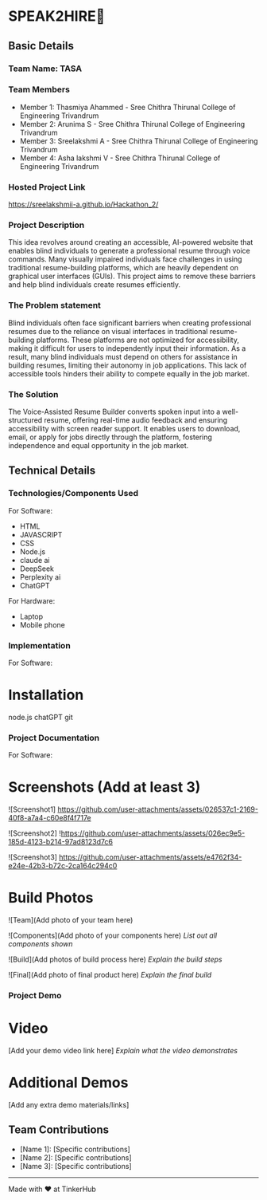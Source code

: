 # SPEAK2HIRE🎯


## Basic Details
### Team Name: TASA


### Team Members
- Member 1: Thasmiya Ahammed - Sree Chithra Thirunal College of Engineering Trivandrum
- Member 2: Arunima S - Sree Chithra Thirunal College of Engineering Trivandrum
- Member 3: Sreelakshmi A - Sree Chithra Thirunal College of Engineering Trivandrum
- Member 4: Asha lakshmi V - Sree Chithra Thirunal College of Engineering Trivandrum
  
### Hosted Project Link
https://sreelakshmii-a.github.io/Hackathon_2/

### Project Description
This idea revolves around creating an accessible, AI-powered website that enables blind individuals to generate a professional resume through voice commands. Many visually impaired individuals face challenges in using traditional resume-building platforms, which are heavily dependent on graphical user interfaces (GUIs). This project aims to remove these barriers and help blind individuals create resumes efficiently.

### The Problem statement
Blind individuals often face significant barriers when creating professional resumes due to the reliance on visual interfaces in traditional resume-building platforms. These platforms are not optimized for accessibility, making it difficult for users to independently input their information. As a result, many blind individuals must depend on others for assistance in building resumes, limiting their autonomy in job applications. This lack of accessible tools hinders their ability to compete equally in the job market.

### The Solution
The Voice-Assisted Resume Builder converts spoken input into a well-structured resume, offering real-time audio feedback and ensuring accessibility with screen reader support. It enables users to download, email, or apply for jobs directly through the platform, fostering independence and equal opportunity in the job market.

## Technical Details
### Technologies/Components Used
For Software:
- HTML
- JAVASCRIPT
- CSS
- Node.js
- claude ai
- DeepSeek
- Perplexity ai
- ChatGPT

For Hardware:
- Laptop
- Mobile phone

### Implementation
For Software:
# Installation
node.js
chatGPT
git

### Project Documentation
For Software:

# Screenshots (Add at least 3)
![Screenshot1]
https://github.com/user-attachments/assets/026537c1-2169-40f8-a7a4-c60e8f4f717e


![Screenshot2]
!https://github.com/user-attachments/assets/026ec9e5-185d-4123-b214-97ad8123d7c6


![Screenshot3]
https://github.com/user-attachments/assets/e4762f34-e24e-42b3-b72c-2ca164c294c0

# Build Photos
![Team](Add photo of your team here)


![Components](Add photo of your components here)
*List out all components shown*

![Build](Add photos of build process here)
*Explain the build steps*

![Final](Add photo of final product here)
*Explain the final build*

### Project Demo
# Video
[Add your demo video link here]
*Explain what the video demonstrates*

# Additional Demos
[Add any extra demo materials/links]

## Team Contributions
- [Name 1]: [Specific contributions]
- [Name 2]: [Specific contributions]
- [Name 3]: [Specific contributions]

---
Made with ❤️ at TinkerHub

  

